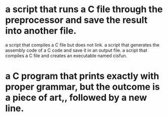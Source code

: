 # a script that runs a C file through the preprocessor and save the result into another file.
 a script that compiles a C file but does not link.
a script that generates the assembly code of a C code and save it in an output file.
a script that compiles a C file and creates an executable named cisfun.
# a C program that prints exactly with proper grammar, but the outcome is a piece of art,, followed by a new line.
